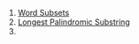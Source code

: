 1. [Word Subsets](https://leetcode.com/problems/word-subsets/description/)
2. [Longest Palindromic Substring](https://leetcode.com/problems/longest-palindromic-substring/description/?envType=problem-list-v2&envId=oizxjoit)
3. 
